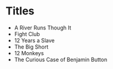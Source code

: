 # Titles

* A River Runs Though It
* Fight Club
* 12 Years a Slave
* The Big Short
* 12 Monkeys
* The Curious Case of Benjamin Button
